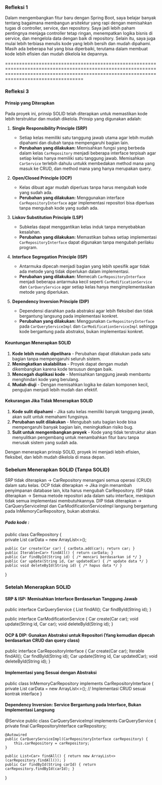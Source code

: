 ### Refleksi 1 

Dalam mengembangkan fitur baru dengan Spring Boot, saya belajar banyak tentang bagaimana membangun arsitektur yang rapi dengan memisahkan tugas di controller, service, dan repository. 
Saya jadi lebih paham pentingnya menjaga controller tetap ringan, menempatkan logika bisnis di service, dan mengelola data dengan baik di repository. 
Selain itu, saya juga mulai lebih terbiasa menulis kode yang lebih bersih dan mudah dipahami. 
Masih ada beberapa hal yang bisa diperbaiki, terutama dalam membuat kode lebih efisien dan mudah dikelola ke depannya.

==============================================================================================================================================================================================

### Refleksi 3 

#### Prinsip yang Diterapkan
Pada proyek ini, prinsip SOLID telah diterapkan untuk memastikan kode lebih terstruktur dan mudah dikelola. Prinsip yang digunakan adalah:

1. **Single Responsibility Principle (SRP)**
   - Setiap kelas memiliki satu tanggung jawab utama agar lebih mudah dipahami dan diubah tanpa mempengaruhi bagian lain.
   - **Perubahan yang dilakukan:** Memisahkan fungsi yang berbeda dalam kelas `CarRepository` menjadi beberapa interface terpisah agar setiap kelas hanya memiliki satu tanggung jawab. Memisahkan `CarService` terlebih dahulu untukk membedakan method mana yang masuk ke CRUD, dan method mana yang hanya merupakan query. 

2. **Open/Closed Principle (OCP)**
   - Kelas dibuat agar mudah diperluas tanpa harus mengubah kode yang sudah ada.
   - **Perubahan yang dilakukan:** Menggunakan interface `CarRepositoryInterface` agar implementasi repositori bisa diperluas tanpa mengubah kode yang sudah ada.

3. **Liskov Substitution Principle (LSP)**
   - Subkelas dapat menggantikan kelas induk tanpa menyebabkan kesalahan.
   - **Perubahan yang dilakukan:** Memastikan bahwa setiap implementasi `CarRepositoryInterface` dapat digunakan tanpa mengubah perilaku program.

4. **Interface Segregation Principle (ISP)**
   - Antarmuka dipecah menjadi bagian yang lebih spesifik agar tidak ada metode yang tidak diperlukan dalam implementasi.
   - **Perubahan yang dilakukan:** Memecah `CarRepositoryInterface` menjadi beberapa antarmuka kecil seperti `CarModificationService` dan `CarQueryService` agar setiap kelas hanya mengimplementasikan metode yang diperlukan.

5. **Dependency Inversion Principle (DIP)**
   - Dependensi diarahkan pada abstraksi agar lebih fleksibel dan tidak bergantung langsung pada implementasi konkret.
   - **Perubahan yang dilakukan:** Menggunakan `CarRepositoryInterface` pada `CarQueryServiceImpl` dan `CarModificationServiceImpl` sehingga kode bergantung pada abstraksi, bukan implementasi konkret.

#### Keuntungan Menerapkan SOLID
1. **Kode lebih mudah dipelihara** - Perubahan dapat dilakukan pada satu bagian tanpa mempengaruhi seluruh sistem.
2. **Meningkatkan skalabilitas** - Proyek dapat dengan mudah dikembangkan karena kode tersusun dengan baik.
3. **Mencegah duplikasi kode** - Memisahkan tanggung jawab membantu menghindari kode yang berulang.
4. **Mudah diuji** - Dengan memisahkan logika ke dalam komponen kecil, pengujian menjadi lebih mudah dan efektif.

#### Kekurangan Jika Tidak Menerapkan SOLID
1. **Kode sulit dipahami** - Jika satu kelas memiliki banyak tanggung jawab, akan sulit untuk memahami fungsinya.
2. **Perubahan sulit dilakukan** - Mengubah satu bagian kode bisa mempengaruhi banyak bagian lain, meningkatkan risiko bug.
3. **Sulit untuk mengembangkan proyek** - Kode yang tidak terstruktur akan menyulitkan pengembang untuk menambahkan fitur baru tanpa merusak sistem yang sudah ada.

Dengan menerapkan prinsip SOLID, proyek ini menjadi lebih efisien, fleksibel, dan lebih mudah dikelola di masa depan.

### Sebelum Menerapkan SOLID (Tanpa SOLID)
SRP tidak diterapkan → CarRepository menangani semua operasi (CRUD) dalam satu kelas.
OCP tidak diterapkan → Jika ingin menambah penyimpanan database lain, kita harus mengubah CarRepository.
ISP tidak diterapkan → Semua metode repositori ada dalam satu interface, meskipun tidak semua implementasi membutuhkannya.
DIP tidak diterapkan → CarQueryServiceImpl dan CarModificationServiceImpl langsung bergantung pada InMemoryCarRepository, bukan abstraksi.

##### Pada kode : 
public class CarRepository {  
    private List<Car> carData = new ArrayList<>();  

    public Car create(Car car) { carData.add(car); return car; }  
    public Iterable<Car> findAll() { return carData; }  
    public Car findById(String id) { /* mencari berdasarkan id */ }  
    public Car update(String id, Car updatedCar) { /* update data */ }  
    public void deleteById(String id) { /* hapus data */ }  
}

### Setelah Menerapkan SOLID
#### SRP & ISP: Memisahkan Interface Berdasarkan Tanggung Jawab
public interface CarQueryService {
    List<Car> findAll();
    Car findById(String id);
}

public interface CarModificationService {
    Car create(Car car);
    void update(String id, Car car);
    void deleteById(String id);
}
#### OCP & DIP: Gunakan Abstraksi untuk Repositori (Yang kemudian dipecah berdasarkan CRUD dan query class)
public interface CarRepositoryInterface {
    Car create(Car car);
    Iterable<Car> findAll();
    Car findById(String id);
    Car update(String id, Car updatedCar);
    void deleteById(String id);
}
#### Implementasi yang Sesuai dengan Abstraksi
public class InMemoryCarRepository implements CarRepositoryInterface {
    private List<Car> carData = new ArrayList<>();
    // Implementasi CRUD sesuai kontrak interface
}
#### Dependency Inversion: Service Bergantung pada Interface, Bukan Implementasi Langsung
@Service
public class CarQueryServiceImpl implements CarQueryService {
    private final CarRepositoryInterface carRepository;
    
    @Autowired
    public CarQueryServiceImpl(CarRepositoryInterface carRepository) {
        this.carRepository = carRepository;
    }

    public List<Car> findAll() { return new ArrayList<>(carRepository.findAll()); }
    public Car findById(String carId) { return carRepository.findById(carId); }
}







